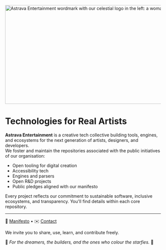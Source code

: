 <a href="https://astrava.games">
  <img width="1460" height="320" alt="Astrava Entertainment wordmark with our celestial logo in the left: a woman holding a star in her hands." src="https://github.com/user-attachments/assets/ac30ae6d-95ac-4101-bc31-9802714d0a84" />
</a>

# Technologies for Real Artists

**Astrava Entertainment** is a creative tech collective building tools, engines, and ecosystems for the next generation of artists, designers, and developers.  
We foster and maintain the repositories associated with the public initiatives of our organisation:

- Open tooling for digital creation  
- Accessibility tech  
- Engines and parsers  
- Open R&D projects  
- Public pledges aligned with our manifesto  

Every project reflects our commitment to sustainable software, inclusive ecosystems, and transparency.
You'll find details within each core repository.

---
📜 [Manifesto](https://astrava.games/manifesto) • ✉️ [Contact](mailto:portal@astrava.games)

We invite you to share, use, learn, and contribute freely.

🌟 _For the dreamers, the builders, and the ones who colour the starfies._ 🌟
